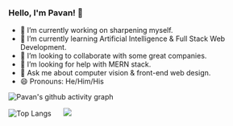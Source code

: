 

### Hello, I'm Pavan! 👋


- 🔭 I’m currently working on sharpening myself.
- 🌱 I’m currently learning Artificial Intelligence & Full Stack Web Development.
- 👯 I’m looking to collaborate with some great companies.
- 🤔 I’m looking for help with MERN stack.
- 💬 Ask me about computer vision & front-end web design.
- 😄 Pronouns: He/Him/His


![Pavan's github activity graph](https://activity-graph.herokuapp.com/graph?username=PavanKhotS17&theme=react-dark)

![Top Langs](https://github-readme-stats.vercel.app/api/top-langs/?username=PavanKhotS17) &nbsp;&nbsp;&nbsp;&nbsp; <img src= "https://github-readme-stats.vercel.app/api?username=PavanKhotS17&&show_icons=true&title_color=ffffff&icon_color=bb2acf&text_color=daf7dc&bg_color=151515" >
         
